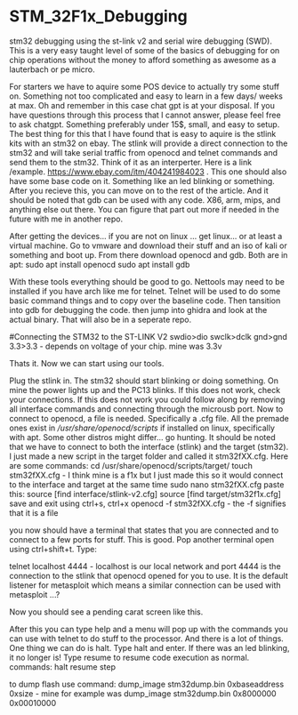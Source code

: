 # STM_32F1x_Debugging
stm32 debugging using the st-link v2 and serial wire debugging (SWD). This is a very easy taught level of some of the basics of debugging for on chip operations without the money to afford something as awesome as a lauterbach or pe micro. 

For starters we have to aquire some POS device to actually try some stuff on. Something not too complicated and easy to learn in a few days/ weeks at max. Oh and remember in this case chat gpt is at your disposal. If you have questions through this process that I cannot answer, please feel free to ask chatgpt. Something preferably under 15$, small, and easy to setup. The best thing for this that I have found that is easy to aquire is the stlink kits with an stm32 on ebay. The stlink will provide a direct connection to the stm32 and will take serial traffic from openocd and telnet commands and send them to the stm32. Think of it as an interperter. Here is a link /example. https://www.ebay.com/itm/404241984023 . This one should also have some base code on it. Something like an led blinking or something. After you recieve this, you can move on to the rest of the article. And it should be noted that gdb can be used with any code. X86, arm, mips, and anything else out there. You can figure that part out more if needed in the future with me in another repo.

After getting the devices... if you are not on linux ... get linux... or at least a virtual machine. Go to vmware and download their stuff and an iso of kali or something and boot up. From there download openocd and gdb. Both are in apt: 
sudo apt install openocd
sudo apt install gdb

With these tools everything should be good to go. Nettools may need to be installed if you have arch like me for telnet. Telnet will be used to do some basic command things and to copy over the baseline code. Then tansition into gdb for debugging the code. then jump into ghidra and look at the actual binary. That will also be in a seperate repo. 

#Connecting the STM32 to the ST-LINK V2
swdio>dio
swclk>dclk
gnd>gnd
3.3>3.3 - depends on voltage of your chip. mine was 3.3v

Thats it.
Now we can start using our tools. 

Plug the stlink in. The stm32 should start blinking or doing something. On mine the power lights up and the PC13 blinks. If this does not work, check your connections. If this does not work you could follow along by removing all interface commands and connecting through the microusb port. Now to connect to openocd, a file is needed. Specifically a .cfg file. All the premade ones exist in */usr/share/openocd/scripts* if installed on linux, specifically with apt. Some other distros might differ... go hunting. It should be noted that we have to connect to both the interface (stlink) and the target (stm32). I just made a new script in the target folder and called it stm32fXX.cfg. Here are some commands: 
cd /usr/share/openocd/scripts/target/
touch stm32fXX.cfg - I think mine is a f1x but I just made this so it would connect to the interface and target at the same time
sudo nano stm32fXX.cfg
paste this: 
source [find interface/stlink-v2.cfg]
source [find target/stm32f1x.cfg]
save and exit using ctrl+s, ctrl+x
openocd -f stm32fXX.cfg - the -f signifies that it is a file

you now should have a terminal that states that you are connected and to connect to a few ports for stuff. This is good. Pop another terminal open using ctrl+shift+t. Type:

telnet localhost 4444 - localhost is our local network and port 4444 is the connection to the stlink that openocd opened for you to use. It is the default listener for metasploit which means a similar connection can be used with metasploit ...?

Now you should see a pending carat screen like this. 


After this you can type help and a menu will pop up with the commands you can use with telnet to do stuff to the processor. And there is a lot of things. One thing we can do is halt. Type halt and enter. If there was an led blinking, it no longer is! Type resume to resume code execution as normal. 
commands:
halt
resume
step

to dump flash use command:
dump_image stm32dump.bin 0xbaseaddress 0xsize - mine for example was dump_image stm32dump.bin 0x8000000 0x00010000 

